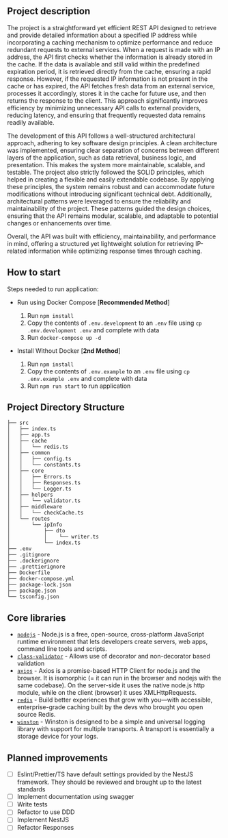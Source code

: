 ## Project description

The project is a straightforward yet efficient REST API designed to retrieve and provide detailed information about a specified IP address while incorporating a caching mechanism to optimize performance and reduce redundant requests to external services. When a request is made with an IP address, the API first checks whether the information is already stored in the cache. If the data is available and still valid within the predefined expiration period, it is retrieved directly from the cache, ensuring a rapid response. However, if the requested IP information is not present in the cache or has expired, the API fetches fresh data from an external service, processes it accordingly, stores it in the cache for future use, and then returns the response to the client. This approach significantly improves efficiency by minimizing unnecessary API calls to external providers, reducing latency, and ensuring that frequently requested data remains readily available.

The development of this API follows a well-structured architectural approach, adhering to key software design principles. A clean architecture was implemented, ensuring clear separation of concerns between different layers of the application, such as data retrieval, business logic, and presentation. This makes the system more maintainable, scalable, and testable. The project also strictly followed the SOLID principles, which helped in creating a flexible and easily extendable codebase. By applying these principles, the system remains robust and can accommodate future modifications without introducing significant technical debt. Additionally, architectural patterns were leveraged to ensure the reliability and maintainability of the project. These patterns guided the design choices, ensuring that the API remains modular, scalable, and adaptable to potential changes or enhancements over time.

Overall, the API was built with efficiency, maintainability, and performance in mind, offering a structured yet lightweight solution for retrieving IP-related information while optimizing response times through caching.

## How to start

Steps needed to run application:

* Run using Docker Compose [**Recommended Method**] 
  1. Run `npm install`
  2. Copy the contents of `.env.development` to an `.env` file using `cp .env.development .env` and complete with data
  3. Run `docker-compose up -d`

* Install Without Docker [**2nd Method**]
  1. Run `npm install`
  2. Copy the contents of `.env.example` to an `.env` file using `cp .env.example .env` and complete with data
  3. Run `npm run start` to run application

 ## Project Directory Structure
 ```
├── src
│   ├── index.ts
│   ├── app.ts
│   ├── cache
│   │   └── redis.ts
│   ├── common
│   │   ├── config.ts
│   │   └── constants.ts
│   ├── core
│   │   ├── Errors.ts
│   │   ├── Responses.ts
│   │   └── Logger.ts
│   ├── helpers
│   │   └── validator.ts
│   ├── middleware
│   │   └── checkCache.ts
│   └── routes
│       └── ipInfo
│           ├── dto
│           │    └── writer.ts
│           └── index.ts
├── .env
├── .gitignore
├── .dockerignore
├── .prettierignore
├── Dockerfile
├── docker-compose.yml
├── package-lock.json
├── package.json
└── tsconfig.json
 ```

## Core libraries

- [`nodejs`](https://nodejs.org/en) - Node.js is a free, open-source, cross-platform JavaScript runtime environment that lets developers create servers, web apps, command line tools and scripts.
- [`class-validator`](https://github.com/typestack/class-validator) - Allows use of decorator and non-decorator based validation
- [`axios`](https://axios-http.com/docs/intro) - Axios is a promise-based HTTP Client for node.js and the browser. It is isomorphic (= it can run in the browser and nodejs with the same codebase). On the server-side it uses the native node.js http module, while on the client (browser) it uses XMLHttpRequests.
- [`redis`](https://redis.io/) - Build better experiences that grow with you—with accessible, enterprise-grade caching built by the devs who brought you open source Redis.
- [`winston`](https://github.com/winstonjs/winston) - Winston is designed to be a simple and universal logging library with support for multiple transports. A transport is essentially a storage device for your logs.

## Planned improvements

- [ ] Eslint/Prettier/TS have default settings provided by the NestJS framework. They should be reviewed and brought up to the latest standards
- [ ] Implement documentation using swagger
- [ ] Write tests
- [ ] Refactor to use DDD
- [ ] Implement NestJS
- [ ] Refactor Responses